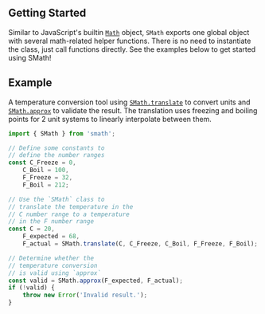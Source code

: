 ## Getting Started

Similar to JavaScript's builtin [`Math`](https://developer.mozilla.org/en-US/docs/Web/JavaScript/Reference/Global_Objects/Math) object, `SMath` exports one global object with several math-related helper functions. There is no need to instantiate the class, just call functions directly. See the examples below to get started using SMath!

## Example

A temperature conversion tool using [`SMath.translate`](https://npm.nicfv.com/smath/classes/SMath.html#translate) to convert units and [`SMath.approx`](https://npm.nicfv.com/smath/classes/SMath.html#approx) to validate the result. The translation uses freezing and boiling points for 2 unit systems to linearly interpolate between them.

```js
import { SMath } from 'smath';

// Define some constants to
// define the number ranges
const C_Freeze = 0,
    C_Boil = 100,
    F_Freeze = 32,
    F_Boil = 212;

// Use the `SMath` class to
// translate the temperature in the
// C number range to a temperature
// in the F number range
const C = 20,
    F_expected = 68,
    F_actual = SMath.translate(C, C_Freeze, C_Boil, F_Freeze, F_Boil);

// Determine whether the
// temperature conversion
// is valid using `approx`
const valid = SMath.approx(F_expected, F_actual);
if (!valid) {
    throw new Error('Invalid result.');
}
```
